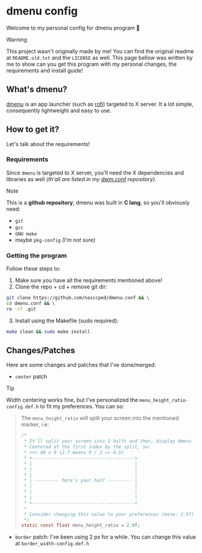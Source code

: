 dmenu config
============

Welcome to my personal config for dmenu program 🚀

> [!WARNING]
>
> This project wasn't originally made by me! You can find the
> original readme at `README.old.txt` and the `LICENSE` as well.
> This page bellow was written by me to show can you get this
> program with my personal changes, the requirements and install
> guide!

## What's dmenu?

[dmenu](https://wiki.archlinux.org/title/Dmenu) is an app launcher
(such as [rofi](https://github.com/davatorium/rofi)) targeted to X
server. It a lot simple, consequently lightweight and easy to use.

## How to get it?

Let's talk about the requirements!

### Requirements

Since `dmenu` is targeted to X server, you'll need the X dependencies
and libraries as well _(th'all are listed in my
[dwm.conf](https://github.com/nasccped/dwm.conf) repository)._

> [!NOTE]
>
> This is a **github repository**, dmenu was built in **C lang**,
> so you'll obviously need:
> - `git`
> - `gcc`
> - `GNU make`
> - maybe `pkg-config` _(I'm not sure)_

### Getting the program

Follow these steps to:

1. Make sure you have all the requirements mentioned above!
2. Clone the repo + cd + remove git dir:
```sh
git clone https://github.com/nasccped/dmenu.conf && \
cd dmenu.conf && \
rm -rf .git
```
3. Install using the Makefile (sudo required):
```sh
make clean && sudo make install
```

## Changes/Patches

Here are some changes and patches that I've  done/merged:

- `center` patch
> [!TIP]
>
> Width centering works fine, but I've personalized the
> `menu_height_ratio-config.def.h` to fit my preferences. You can so:
>
> > The `menu_height_ratio` will split your screen into the mentioned
> > marker, i.e:
> > ```c
> > /*
> >  * It'll split your screen into 2 halfs and then, display dmenu
> >  * Centered at the first index by the split, so:
> >  * >>> 40 x 9 (2.f means 9 / 2 => 4.5)
> >  * +--------------------------------------+
> >  * |                                      |
> >  * |                                      |
> >  * |                                      |
> >  * | --------- here's your half --------- |
> >  * |                                      |
> >  * |                                      |
> >  * |                                      |
> >  * +--------------------------------------+
> >  *
> >  * Consider changing this value to your preferences (mine: 2.5f)
> >  */
> > static const float menu_height_ratio = 2.0f;
> > ```
- `border` patch: I've been using 2 px for a while. You can change
  this value at `border_width-config.def.h`
